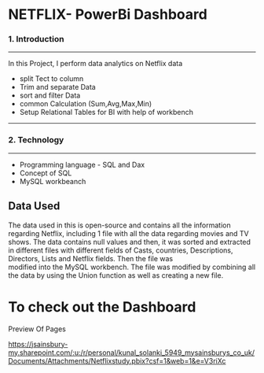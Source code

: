 # NETFLIX- PowerBi Dashboard 


### 1. Introduction 
_______________________________________________________

In this Project, I perform data analytics on Netflix data 

   - split Tect to column 
   - Trim and separate Data
   - sort and filter Data
   - common Calculation (Sum,Avg,Max,Min)
   - Setup Relational Tables for BI with help of workbench
_____________________________________________________________________________________________________________

### 2. Technology 
________________________________________________________________
 - Programming language - SQL and Dax
 - Concept of SQL
 - MySQL workbeanch


## Data Used
The data used in this is open-source and contains all the information regarding Netflix, including 1 file with all the data regarding movies and TV shows. The data contains null values and then, it was sorted and extracted in different files with different fields of Casts, countries, Descriptions, Directors, Lists and Netflix fields. Then the file was  
modified into the MySQL workbench. The file was modified by combining all the data by using the Union function as well as creating a new file.


# To check out the Dashboard


Preview Of Pages

https://jsainsbury-my.sharepoint.com/:u:/r/personal/kunal_solanki_5949_mysainsburys_co_uk/Documents/Attachments/Netflixstudy.pbix?csf=1&web=1&e=V3riXc



